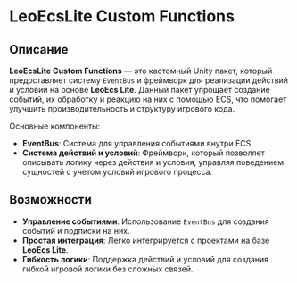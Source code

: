 # LeoEcsLite Custom Functions

## Описание

**LeoEcsLite Custom Functions** — это кастомный Unity пакет, который предоставляет систему `EventBus` и фреймворк для реализации действий и условий на основе **LeoEcs Lite**. Данный пакет упрощает создание событий, их обработку и реакцию на них с помощью ECS, что помогает улучшить производительность и структуру игрового кода.

Основные компоненты:
- **EventBus**: Система для управления событиями внутри ECS.
- **Система действий и условий**: Фреймворк, который позволяет описывать логику через действия и условия, управляя поведением сущностей с учетом условий игрового процесса.

## Возможности

- **Управление событиями**: Использование `EventBus` для создания событий и подписки на них.
- **Простая интеграция**: Легко интегрируется с проектами на базе **LeoEcs Lite**.
- **Гибкость логики**: Поддержка действий и условий для создания гибкой игровой логики без сложных связей.
